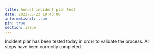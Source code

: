```yaml
---
title: Annual incident plan test
date: 2023-05-23 19:43:00
informational: true
pin: true
section: issue
---
```


Incident plan has been tested today in order to validate the process. All steps have been correctly completed.